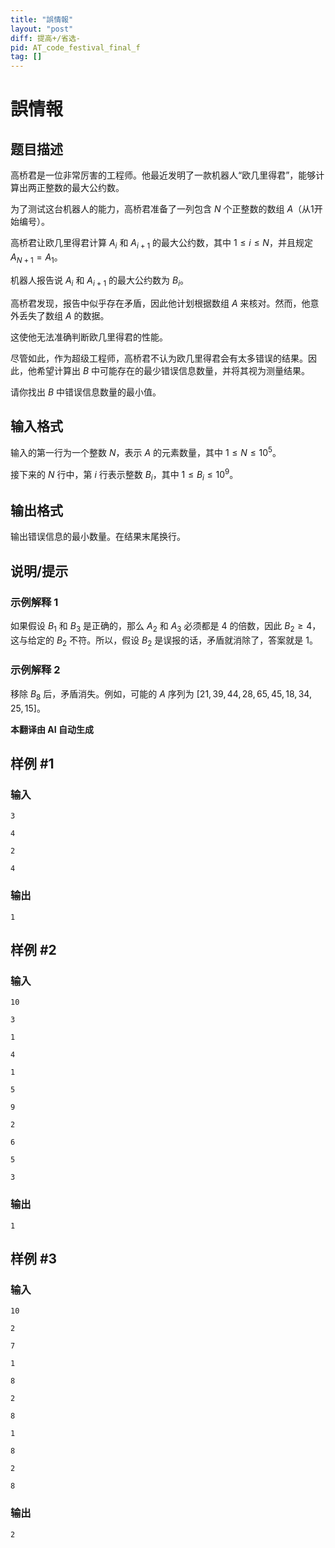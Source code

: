 ```yaml
---
title: "誤情報"
layout: "post"
diff: 提高+/省选-
pid: AT_code_festival_final_f
tag: []
---
```


# 誤情報

## 题目描述

高桥君是一位非常厉害的工程师。他最近发明了一款机器人“欧几里得君”，能够计算出两正整数的最大公约数。

为了测试这台机器人的能力，高桥君准备了一列包含 $N$ 个正整数的数组 $A$（从1开始编号）。

高桥君让欧几里得君计算 $A_i$ 和 $A_{i+1}$ 的最大公约数，其中 $1 \leq i \leq N$，并且规定 $A_{N+1} = A_1$。

机器人报告说 $A_i$ 和 $A_{i+1}$ 的最大公约数为 $B_i$。

高桥君发现，报告中似乎存在矛盾，因此他计划根据数组 $A$ 来核对。然而，他意外丢失了数组 $A$ 的数据。

这使他无法准确判断欧几里得君的性能。

尽管如此，作为超级工程师，高桥君不认为欧几里得君会有太多错误的结果。因此，他希望计算出 $B$ 中可能存在的最少错误信息数量，并将其视为测量结果。

请你找出 $B$ 中错误信息数量的最小值。

## 输入格式

输入的第一行为一个整数 $N$，表示 $A$ 的元素数量，其中 $1 \leq N \leq 10^5$。

接下来的 $N$ 行中，第 $i$ 行表示整数 $B_i$，其中 $1 \leq B_i \leq 10^9$。

## 输出格式

输出错误信息的最小数量。在结果末尾换行。

## 说明/提示

### 示例解释 1

如果假设 $B_1$ 和 $B_3$ 是正确的，那么 $A_2$ 和 $A_3$ 必须都是 $4$ 的倍数，因此 $B_2 \geq 4$，这与给定的 $B_2$ 不符。所以，假设 $B_2$ 是误报的话，矛盾就消除了，答案就是 $1$。

### 示例解释 2

移除 $B_8$ 后，矛盾消失。例如，可能的 $A$ 序列为 $[21, 39, 44, 28, 65, 45, 18, 34, 25, 15]$。

 **本翻译由 AI 自动生成**

## 样例 #1

### 输入

```
3
4
2
4
```

### 输出

```
1
```

## 样例 #2

### 输入

```
10
3
1
4
1
5
9
2
6
5
3
```

### 输出

```
1
```

## 样例 #3

### 输入

```
10
2
7
1
8
2
8
1
8
2
8
```

### 输出

```
2
```

